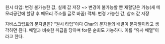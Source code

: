 원시 타입: 변경 불가능한 값, 실제 값 저장 ~> 변경이 불가능할 뿐 재할당은 가능(새 메모리공간에 할당 후 메모리 주소를 글로 바꿈)
객체: 변경 가능한 값, 참조 값 저장

자바스크립트의 문자열은? “원시 타입”이다
Char의 문자들의 배열이 문자열이라고 생각하면 된다. 배열과 비슷한 취급을 당하며 for문 순회도 가능하다. 이를 “유사 배열”이라고 한다.
